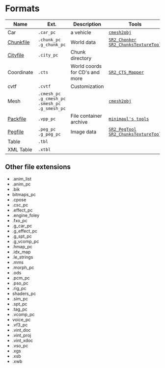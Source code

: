 # Formats

| Name                    | Ext.                                                | Description                    | Tools                                                                                                |
| ----------------------- | --------------------------------------------------- | ------------------------------ | ---------------------------------------------------------------------------------------------------- |
| Car                     | `.car_pc`                                           | a vehicle                      | [`cmesh2obj`](../../tools/cmesh2obj)                                                                 |
| [Chunkfile](chunkfiles) | `.chunk_pc` `.g_chunk_pc`                           | World data                     | [`SR2_Chonker`](../../tools/sr2_chonker) [`SR2_ChunksTextureTool`](../../tools/sr2chunkstexturetool) |
| [Cityfile](cityfiles)   | `.city_pc`                                          | Chunk directory                |                                                                                                      |
| Coordinate              | `.cts`                                              | World coords for CD's and more | [`SR2_CTS_Mapper`](../../tools/sr2ctsmapper)                                                         |
| cvtf                    | `.cvtf`                                             | Customization                  |                                                                                                      |
| Mesh                    | `.cmesh_pc` `.g_cmesh_pc` `.smesh_pc` `.g_smesh_pc` |                                | [`cmesh2obj`](../../tools/cmesh2obj)                                                                 |
| [Packfile](packfiles)   | `.vpp_pc`                                           | File container archive         | [`minimaul's tools`](../../tools/minimauls_tools)                                                    |
| [Pegfile](pegfiles)     | `.peg_pc` `.g_peg_pc`                               | Image data                     | [`SR2_PegTool`](../../tools/sr2pegtool) [`SR2_ChunksTextureTool`](../../tools/sr2chunkstexturetool)  |
| Table                   | `.tbl`                                              |                                |                                                                                                      |
| XML Table               | `.xtbl`                                             |                                |                                                                                                      |

## Other file extensions

* .anim_list
* .anim_pc
* .bik
* bitmaps_pc
* .cpose
* .csc_pc
* .effect_pc
* .engine_foley
* .fxo_pc
* .g_car_pc
* .g_effect_pc
* .g_spt_pc
* .g_vcomp_pc
* .hmap_pc
* .idx_map
* .le_strings
* .mms
* .morph_pc
* .ods
* .pcm_pc
* .pso_pc
* .rig_pc
* shaders_pc
* .sim_pc
* .spt_pc
* .tag_pc
* .vcomp_pc
* voice_pc
* .vf3_pc
* .vint_doc
* .vint_proj
* .vint_xdoc
* .vso_pc
* .xgs
* .xsb
* .xwb